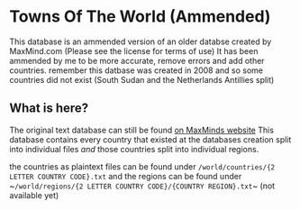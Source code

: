 # Towns Of The World (Ammended)
This database is an ammended version of an older databse created by MaxMind.com (Please see the license for terms of use)
It has been ammended by me to be more accurate, remove errors and add other countries.
remember this datbase was created in 2008 and so some countries did not exist (South Sudan and the Netherlands Antillies split)

## What is here?
The original text database can still be found [on MaxMinds website](https://www.maxmind.com/en/free-world-cities-database) This database contains every country that existed at the databases creation split into individual files *and* those countries split into individual regions.

the countries as plaintext files can be found under
`/world/countries/{2 LETTER COUNTRY CODE}.txt`
and the regions can be found under
~`/world/regions/{2 LETTER COUNTRY CODE}/{COUNTRY REGION}.txt`~ (not available yet)

